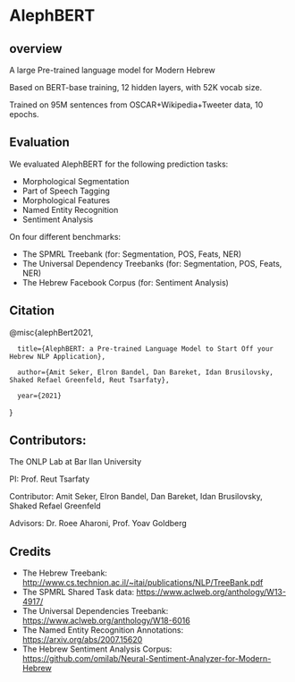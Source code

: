 # AlephBERT

## overview

A large Pre-trained language model for Modern Hebrew

Based on BERT-base training, 12 hidden layers, with 52K vocab size.

Trained on 95M sentences from OSCAR+Wikipedia+Tweeter data, 10 epochs.

## Evaluation

We evaluated AlephBERT for the following prediction tasks:

- Morphological Segmentation
- Part of Speech Tagging
- Morphological Features
- Named Entity Recognition
- Sentiment Analysis

On four different benchmarks:

- The SPMRL Treebank (for: Segmentation, POS, Feats, NER)
- The Universal Dependency Treebanks  (for: Segmentation, POS, Feats, NER)  
- The Hebrew Facebook Corpus (for: Sentiment Analysis)

## Citation

@misc{alephBert2021,

      title={AlephBERT: a Pre-trained Language Model to Start Off your Hebrew NLP Application}, 
      
      author={Amit Seker, Elron Bandel, Dan Bareket, Idan Brusilovsky, Shaked Refael Greenfeld, Reut Tsarfaty},
      
      year={2021}
      
}

## Contributors:

The ONLP Lab at Bar Ilan University

PI: Prof. Reut Tsarfaty

Contributor: Amit Seker, Elron Bandel, Dan Bareket, Idan Brusilovsky, Shaked Refael Greenfeld

Advisors: Dr. Roee Aharoni, Prof. Yoav Goldberg


## Credits

- The Hebrew Treebank: http://www.cs.technion.ac.il/~itai/publications/NLP/TreeBank.pdf
- The SPMRL Shared Task data: https://www.aclweb.org/anthology/W13-4917/
- The Universal Dependencies Treebank: https://www.aclweb.org/anthology/W18-6016
- The Named Entity Recognition Annotations: https://arxiv.org/abs/2007.15620
- The Hebrew Sentiment Analysis Corpus: https://github.com/omilab/Neural-Sentiment-Analyzer-for-Modern-Hebrew



